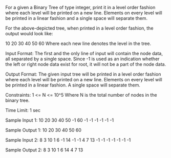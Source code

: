 For a given a Binary Tree of type integer, print it in a level order fashion where each level will be printed on a new line. Elements on every level will be printed in a linear fashion and a single space will separate them.

For the above-depicted tree, when printed in a level order fashion, the output would look like:

10
20 30 
40 50 60
Where each new line denotes the level in the tree.

Input Format:
The first and the only line of input will contain the node data, all separated by a single space. Since -1 is used as an indication whether the left or right node data exist for root, it will not be a part of the node data.

Output Format:
The given input tree will be printed in a level order fashion where each level will be printed on a new line. 
Elements on every level will be printed in a linear fashion. A single space will separate them.

Constraints:
1 <= N <= 10^5
Where N is the total number of nodes in the binary tree.

Time Limit: 1 sec

Sample Input 1:
10 20 30 40 50 -1 60 -1 -1 -1 -1 -1 -1 

Sample Output 1:
10 
20 30 
40 50 60 

Sample Input 2:
8 3 10 1 6 -1 14 -1 -1 4 7 13 -1 -1 -1 -1 -1 -1 -1

Sample Output 2:
8 
3 10 
1 6 14 
4 7 13 
